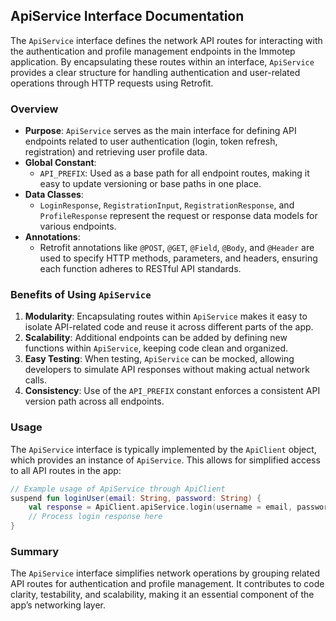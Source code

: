 ## ApiService Interface Documentation

The `ApiService` interface defines the network API routes for interacting with the authentication and profile management endpoints in the Immotep application. By encapsulating these routes within an interface, `ApiService` provides a clear structure for handling authentication and user-related operations through HTTP requests using Retrofit.

### Overview

- **Purpose**: `ApiService` serves as the main interface for defining API endpoints related to user authentication (login, token refresh, registration) and retrieving user profile data.
- **Global Constant**: 
  - `API_PREFIX`: Used as a base path for all endpoint routes, making it easy to update versioning or base paths in one place.
- **Data Classes**: 
  - `LoginResponse`, `RegistrationInput`, `RegistrationResponse`, and `ProfileResponse` represent the request or response data models for various endpoints.
- **Annotations**:
  - Retrofit annotations like `@POST`, `@GET`, `@Field`, `@Body`, and `@Header` are used to specify HTTP methods, parameters, and headers, ensuring each function adheres to RESTful API standards.

### Benefits of Using `ApiService`

1. **Modularity**: Encapsulating routes within `ApiService` makes it easy to isolate API-related code and reuse it across different parts of the app.
2. **Scalability**: Additional endpoints can be added by defining new functions within `ApiService`, keeping code clean and organized.
3. **Easy Testing**: When testing, `ApiService` can be mocked, allowing developers to simulate API responses without making actual network calls.
4. **Consistency**: Use of the `API_PREFIX` constant enforces a consistent API version path across all endpoints.

### Usage

The `ApiService` interface is typically implemented by the `ApiClient` object, which provides an instance of `ApiService`. This allows for simplified access to all API routes in the app:

```kotlin
// Example usage of ApiService through ApiClient
suspend fun loginUser(email: String, password: String) {
    val response = ApiClient.apiService.login(username = email, password = password)
    // Process login response here
}
```

### Summary

The `ApiService` interface simplifies network operations by grouping related API routes for authentication and profile management. It contributes to code clarity, testability, and scalability, making it an essential component of the app’s networking layer.